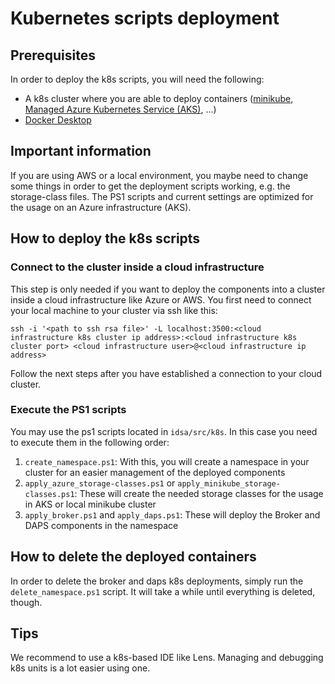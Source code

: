 # Kubernetes scripts deployment

## Prerequisites
In order to deploy the k8s scripts, you will need the following:

- A k8s cluster where you are able to deploy containers ([minikube](https://minikube.sigs.k8s.io/docs/start/), [Managed Azure Kubernetes Service (AKS)](https://docs.microsoft.com/en-us/azure/aks/learn/quick-kubernetes-deploy-cli), ...)
- [Docker Desktop](https://www.docker.com/blog/getting-started-with-docker-desktop/)

## Important information
If you are using AWS or a local environment, you maybe need to change some things in order to get the deployment scripts working, e.g. the storage-class files. The PS1 scripts and current settings are optimized for the usage on an Azure infrastructure (AKS).

## How to deploy the k8s scripts

### Connect to the cluster inside a cloud infrastructure
This step is only needed if you want to deploy the components into a cluster inside a cloud infrastructure like Azure or AWS. You first need to connect your local machine to your cluster via ssh like this:

`ssh -i '<path to ssh rsa file>' -L localhost:3500:<cloud infrastructure k8s cluster ip address>:<cloud infrastructure k8s cluster port> <cloud infrastructure user>@<cloud infrastructure ip address>`

Follow the next steps after you have established a connection to your cloud cluster.

### Execute the PS1 scripts
You may use the ps1 scripts located in `idsa/src/k8s`. In this case you need to execute them in the following order:

1. `create_namespace.ps1`: With this, you will create a namespace in your cluster for an easier management of the deployed components
3. `apply_azure_storage-classes.ps1` or `apply_minikube_storage-classes.ps1`: These will create the needed storage classes for the usage in AKS or local minikube cluster
5. `apply_broker.ps1` and `apply_daps.ps1`: These will deploy the Broker and DAPS components in the namespace

## How to delete the deployed containers
In order to delete the broker and daps k8s deployments, simply run the `delete_namespace.ps1` script. It will take a while until everything is deleted, though.

## Tips
We recommend to use a k8s-based IDE like Lens. Managing and debugging k8s units is a lot easier using one.
